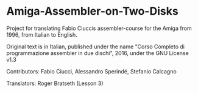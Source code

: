 # Amiga-Assembler-on-Two-Disks
Project for translating Fabio Ciuccis assembler-course for the Amiga from 1996, from Italian to English.

Original text is in Italian, published under the name "Corso Completo di programmazione assembler in due dischi", 2016, under the GNU License v1.3

Contributors:
Fabio Ciucci,
Alessandro Sperindé,
Stefanio Calcagno

Translators:
Roger Bratseth (Lesson 3)
